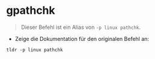 # gpathchk

> Dieser Befehl ist ein Alias von `-p linux pathchk`.

- Zeige die Dokumentation für den originalen Befehl an:

`tldr -p linux pathchk`
